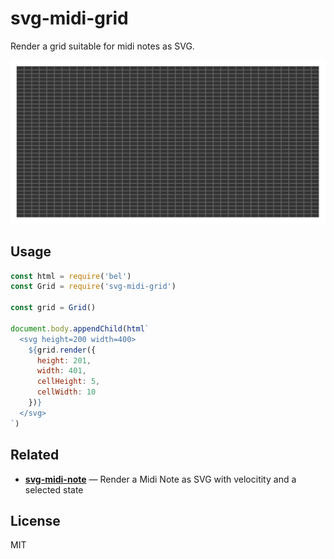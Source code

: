 
# svg-midi-grid

Render a grid suitable for midi notes as SVG.

![screenshot](screenshot.png)

## Usage

```js
const html = require('bel')
const Grid = require('svg-midi-grid')

const grid = Grid()

document.body.appendChild(html`
  <svg height=200 width=400>
    ${grid.render({
      height: 201,
      width: 401,
      cellHeight: 5,
      cellWidth: 10
    })}
  </svg>  
`)
```

## Related

- __[svg-midi-note](https://github.com/juliangruber/svg-midi-note)__ &mdash; Render a Midi Note as SVG with velocitity and a selected state

## License

MIT
